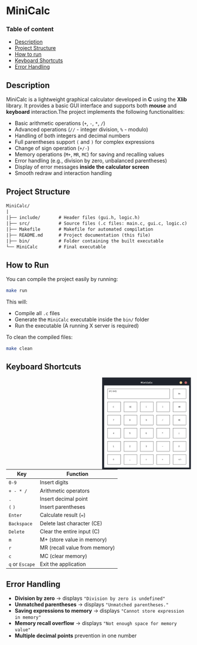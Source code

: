 # MiniCalc

### **Table of content**
- [Description](#description)
- [Project Structure](#project-structure)
- [How to run](#how-to-run) 
- [Keyboard Shortcuts](#keyboard-shortcuts)
- [Error Handling](#error-handling)

## Description

MiniCalc is a lightweight graphical calculator developed in **C** using the **Xlib** library. It provides a basic GUI interface and supports both **mouse** and **keyboard** interaction.The project implements the following functionalities:

- Basic arithmetic operations (`+`, `-`, `*`, `/`)
- Advanced operations (`//` - integer division, `%` - modulo)
- Handling of both integers and decimal numbers
- Full parentheses support `(` and `)` for complex expressions
- Change of sign operation (`+/-`)
- Memory operations (`M+`, `MR`, `MC`) for saving and recalling values
- Error handling (e.g., division by zero, unbalanced parentheses)
- Display of error messages **inside the calculator screen**
- Smooth redraw and interaction handling

## Project Structure

```plaintext
MiniCalc/
|
|├── include/       # Header files (gui.h, logic.h)
|├── src/           # Source files (.c files: main.c, gui.c, logic.c)
|├── Makefile       # Makefile for automated compilation
|├── README.md      # Project documentation (this file)
|├── bin/           # Folder containing the built executable
└── MiniCalc        # Final executable
```

## How to Run 

You can compile the project easily by running:

```bash
make run
```

This will:

- Compile all `.c` files
- Generate the `MiniCalc` executable inside the `bin/` folder
- Run the executable (A running X server is required)

To clean the compiled files:

```bash
make clean
```

## Keyboard Shortcuts

<img align="right" src="resources/MiniCalc.jpg" width="48%">

| Key             | Function                      |
| --------------- | ----------------------------- |
| `0-9`           | Insert digits                 |
| `+ - * /`       | Arithmetic operators          |
| `.`             | Insert decimal point          |
| `(` `)`         | Insert parentheses            |
| `Enter`         | Calculate result (`=`)        |
| `Backspace`     | Delete last character (CE)    |
| `Delete`        | Clear the entire input (C)    |
| `m`             | M+ (store value in memory)    |
| `r`             | MR (recall value from memory) |
| `c`             | MC (clear memory)             |
| `q` or `Escape` | Exit the application          |

## Error Handling

- **Division by zero** → displays `"Division by zero is undefined"`
- **Unmatched parentheses** → displays `"Unmatched parentheses."`
- **Saving expressions to memory** → displays `"Cannot store expression in memory"`
- **Memory recall overflow** → displays `"Not enough space for memory value"`
- **Multiple decimal points** prevention in one number
